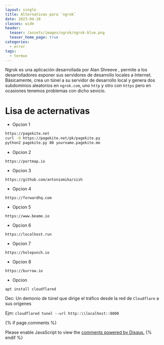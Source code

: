 ```yaml
---
layout: single
title: Alternativas para `ngrok`
date: 2023-04-18
classes: wide
header:
  teaser: /assets/images/ngrok/ngrok-blue.png
  teaser_home_page: true
categories:
  - error
tags:
  - termux
---
```



Ngrok es una aplicación desarrollada por Alan Shreeve , permite a los desarrolladores exponer sus servidores de desarrollo locales a Internet. Básicamente, crea un túnel a su servidor de desarrollo local y genera dos subdominios aleatorios en `ngrok.com`, uno `http` y otro con `https` pero en ocasiones tenemos problemas con dicho sevicio.


# Lisa de acternativas 

-  Opcion 1
```bash
https://pagekite.net
curl -O https://pagekite.net/pk/pagekite.py 
python2 pagekite.py 80 yourname.pagekite.me
```
- Opcion 2
```
https://portmap.io
```

- Opcion 3
```
https://github.com/antoniomika/sish
```

- Opcion 4
```
https://forwardhq.com
```

- Opcion 5
```
https://www.beame.io
```

- Opcion 6
```
https://localhost.run
```

- Opcion 7
```
https://holepunch.io
```

- Opcion 8
```
https://burrow.io
```

- Opcion 

```
apt install cloudflared
```

Dec: Un demonio de túnel que dirige el tráfico desde la red de `Cloudflare` a sus orígenes

Ejm: `cloudflared tunel --url http::\\localhost::8000`


{% if page.comments %}
<div id="disqus_thread"></div>
<script>
    (function() { // DON'T EDIT BELOW THIS LINE
    var d = document, s = d.createElement('script');
    s.src = 'https://blok-termux.disqus.com/embed.js';
    s.setAttribute('data-timestamp', +new Date());
    (d.head || d.body).appendChild(s);
    })();
</script>
<noscript>Please enable JavaScript to view the <a href="https://disqus.com/?ref_noscript">comments powered by Disqus.</a></noscript>
{% endif %}


